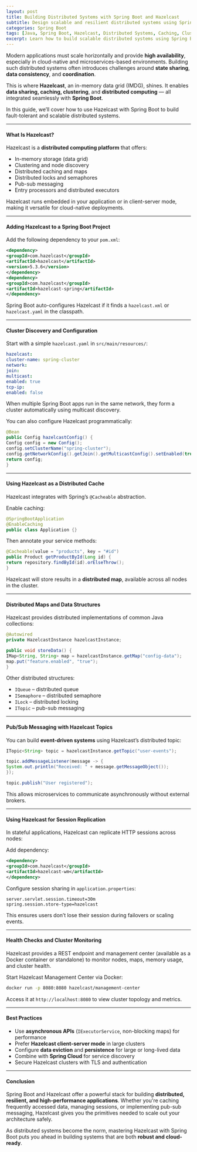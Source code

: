 ```yaml
---
layout: post
title: Building Distributed Systems with Spring Boot and Hazelcast
subtitle: Design scalable and resilient distributed systems using Spring Boot and Hazelcast's in-memory data grid
categories: Spring Boot
tags: [Java, Spring Boot, Hazelcast, Distributed Systems, Caching, Clustering, Microservices]
excerpt: Learn how to build scalable distributed systems using Spring Boot and Hazelcast. Explore clustering, in-memory caching, pub-sub messaging, and distributed data structures to build resilient microservices.
---
```




Modern applications must scale horizontally and provide **high availability**, especially in cloud-native and microservices-based environments. Building such distributed systems often introduces challenges around **state sharing**, **data consistency**, and **coordination**.

This is where **Hazelcast**, an in-memory data grid (IMDG), shines. It enables **data sharing, caching, clustering**, and **distributed computing** — all integrated seamlessly with **Spring Boot**.

In this guide, we’ll cover how to use Hazelcast with Spring Boot to build fault-tolerant and scalable distributed systems.

---

#### What Is Hazelcast?

Hazelcast is a **distributed computing platform** that offers:
- In-memory storage (data grid)
- Clustering and node discovery
- Distributed caching and maps
- Distributed locks and semaphores
- Pub-sub messaging
- Entry processors and distributed executors

Hazelcast runs embedded in your application or in client-server mode, making it versatile for cloud-native deployments.

---

#### Adding Hazelcast to a Spring Boot Project

Add the following dependency to your `pom.xml`:

```xml
<dependency>
<groupId>com.hazelcast</groupId>
<artifactId>hazelcast</artifactId>
<version>5.3.6</version>
</dependency>
<dependency>
<groupId>com.hazelcast</groupId>
<artifactId>hazelcast-spring</artifactId>
</dependency>
```

Spring Boot auto-configures Hazelcast if it finds a `hazelcast.xml` or `hazelcast.yaml` in the classpath.

---

#### Cluster Discovery and Configuration

Start with a simple `hazelcast.yaml` in `src/main/resources/`:

```yaml
hazelcast:
cluster-name: spring-cluster
network:
join:
multicast:
enabled: true
tcp-ip:
enabled: false
```

When multiple Spring Boot apps run in the same network, they form a cluster automatically using multicast discovery.

You can also configure Hazelcast programmatically:

```java
@Bean
public Config hazelcastConfig() {
Config config = new Config();
config.setClusterName("spring-cluster");
config.getNetworkConfig().getJoin().getMulticastConfig().setEnabled(true);
return config;
}
```

---

#### Using Hazelcast as a Distributed Cache

Hazelcast integrates with Spring’s `@Cacheable` abstraction.

Enable caching:

```java
@SpringBootApplication
@EnableCaching
public class Application {}
```

Then annotate your service methods:

```java
@Cacheable(value = "products", key = "#id")
public Product getProductById(Long id) {
return repository.findById(id).orElseThrow();
}
```

Hazelcast will store results in a **distributed map**, available across all nodes in the cluster.

---

#### Distributed Maps and Data Structures

Hazelcast provides distributed implementations of common Java collections:

```java
@Autowired
private HazelcastInstance hazelcastInstance;

public void storeData() {
IMap<String, String> map = hazelcastInstance.getMap("config-data");
map.put("feature.enabled", "true");
}
```

Other distributed structures:
- `IQueue` – distributed queue
- `ISemaphore` – distributed semaphore
- `ILock` – distributed locking
- `ITopic` – pub-sub messaging

---

#### Pub/Sub Messaging with Hazelcast Topics

You can build **event-driven systems** using Hazelcast’s distributed topic:

```java
ITopic<String> topic = hazelcastInstance.getTopic("user-events");

topic.addMessageListener(message -> {
System.out.println("Received: " + message.getMessageObject());
});

topic.publish("User registered");
```

This allows microservices to communicate asynchronously without external brokers.

---

#### Using Hazelcast for Session Replication

In stateful applications, Hazelcast can replicate HTTP sessions across nodes:

Add dependency:

```xml
<dependency>
<groupId>com.hazelcast</groupId>
<artifactId>hazelcast-wm</artifactId>
</dependency>
```

Configure session sharing in `application.properties`:

```properties
server.servlet.session.timeout=30m
spring.session.store-type=hazelcast
```

This ensures users don’t lose their session during failovers or scaling events.

---

#### Health Checks and Cluster Monitoring

Hazelcast provides a REST endpoint and management center (available as a Docker container or standalone) to monitor nodes, maps, memory usage, and cluster health.

Start Hazelcast Management Center via Docker:

```bash
docker run -p 8080:8080 hazelcast/management-center
```

Access it at `http://localhost:8080` to view cluster topology and metrics.

---

#### Best Practices

- Use **asynchronous APIs** (`IExecutorService`, non-blocking maps) for performance
- Prefer **Hazelcast client-server mode** in large clusters
- Configure **data eviction** and **persistence** for large or long-lived data
- Combine with **Spring Cloud** for service discovery
- Secure Hazelcast clusters with TLS and authentication

---

#### Conclusion

Spring Boot and Hazelcast offer a powerful stack for building **distributed, resilient, and high-performance applications**. Whether you're caching frequently accessed data, managing sessions, or implementing pub-sub messaging, Hazelcast gives you the primitives needed to scale out your architecture safely.

As distributed systems become the norm, mastering Hazelcast with Spring Boot puts you ahead in building systems that are both **robust and cloud-ready**.
